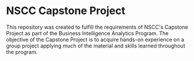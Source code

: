 # NSCC Capstone Project
This repository was created to fulfill the requirements of NSCC's Capstone Project as part of the Business Intelligence Analytics Program. The objective of the Capstone Project is to acquire hands-on experience on a group project applying much of the material and skills learned throughout the program.
